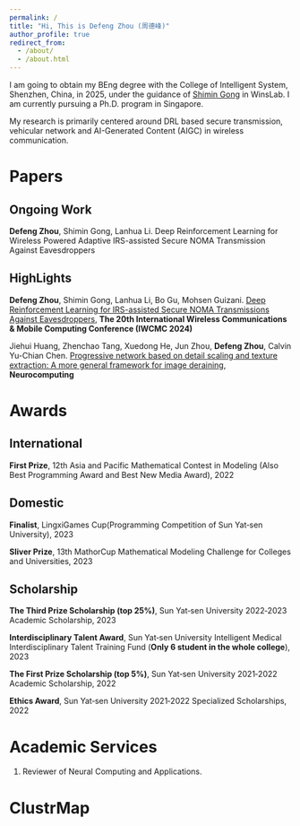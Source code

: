 ```yaml
---
permalink: /
title: "Hi, This is Defeng Zhou (周德峰)"
author_profile: true
redirect_from: 
  - /about/
  - /about.html
---
```


I am going to obtain my BEng degree with the College of Intelligent System, Shenzhen, China, in 2025, under the guidance of [Shimin Gong](https://scholar.google.com.sg/citations?user=AKffc_QAAAAJ&hl=en) in WinsLab.
I am currently pursuing a Ph.D. program in Singapore.

My research is primarily centered around DRL based secure transmission, vehicular network and AI-Generated Content (AIGC) in wireless communication.

Papers
======

Ongoing Work
------
**Defeng Zhou**, Shimin Gong, Lanhua Li.
Deep Reinforcement Learning for Wireless Powered Adaptive IRS-assisted Secure NOMA Transmission Against Eavesdroppers


HighLights
------
**Defeng Zhou**, Shimin Gong, Lanhua Li, Bo Gu, Mohsen Guizani.
[Deep Reinforcement Learning for IRS-assisted Secure NOMA Transmissions Against Eavesdroppers](https://ieeexplore.ieee.org/abstract/document/10592541), **The 20th International Wireless Communications & Mobile Computing Conference (IWCMC 2024)**

Jiehui Huang, Zhenchao Tang, Xuedong He, Jun Zhou, **Defeng Zhou**, Calvin Yu-Chian Chen.
[Progressive network based on detail scaling and texture extraction: A more general framework for image deraining](https://www.sciencedirect.com/science/article/pii/S092523122301189X), **Neurocomputing** 



Awards
======

International
------
**First Prize**, 12th Asia and Pacific Mathematical Contest in Modeling (Also Best Programming Award and Best New Media Award), 2022

Domestic
------
**Finalist**, LingxiGames Cup(Programming Competition of Sun Yat‑sen University), 2023

**Sliver Prize**, 13th MathorCup Mathematical Modeling Challenge for Colleges and Universities, 2023

Scholarship
------
**The Third Prize Scholarship (top 25%)**, Sun Yat‑sen University 2022‑2023 Academic Scholarship, 2023

**Interdisciplinary Talent Award**, Sun Yat‑sen University Intelligent Medical Interdisciplinary Talent Training Fund (**Only 6 student in the whole college**), 2023

**The First Prize Scholarship (top 5%)**, Sun Yat‑sen University 2021‑2022 Academic Scholarship, 2022

**Ethics Award**, Sun Yat‑sen University 2021‑2022 Specialized Scholarships, 2022


Academic Services
======

1. Reviewer of Neural Computing and Applications.



ClustrMap
======

<script type="text/javascript" id="clustrmaps" src="//clustrmaps.com/map_v2.js?d=Tu8P6Q9ThT-9QLseDrRdsK_sbJZeSyOqVJ3EypIV5S8&cl=ffffff&w=a"></script>